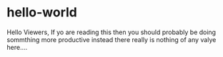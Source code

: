 # hello-world
Hello Viewers,
If yo are reading this then you should probably be doing sommthing more productive instead
there really is nothing of any valye here....
